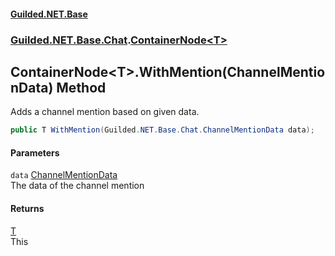
#### [Guilded.NET.Base](index 'index')
### [Guilded.NET.Base.Chat](index#Guilded_NET_Base_Chat 'Guilded.NET.Base.Chat').[ContainerNode&lt;T&gt;](ContainerNode_T_ 'Guilded.NET.Base.Chat.ContainerNode&lt;T&gt;')
## ContainerNode&lt;T&gt;.WithMention(ChannelMentionData) Method
Adds a channel mention based on given data.  
```csharp
public T WithMention(Guilded.NET.Base.Chat.ChannelMentionData data);
```

#### Parameters
<a name='Guilded_NET_Base_Chat_ContainerNode_T__WithMention(Guilded_NET_Base_Chat_ChannelMentionData)_data'></a>
`data` [ChannelMentionData](ChannelMentionData 'Guilded.NET.Base.Chat.ChannelMentionData')  
The data of the channel mention
  

#### Returns
[T](ContainerNode_T_#Guilded_NET_Base_Chat_ContainerNode_T__T 'Guilded.NET.Base.Chat.ContainerNode&lt;T&gt;.T')  
This
